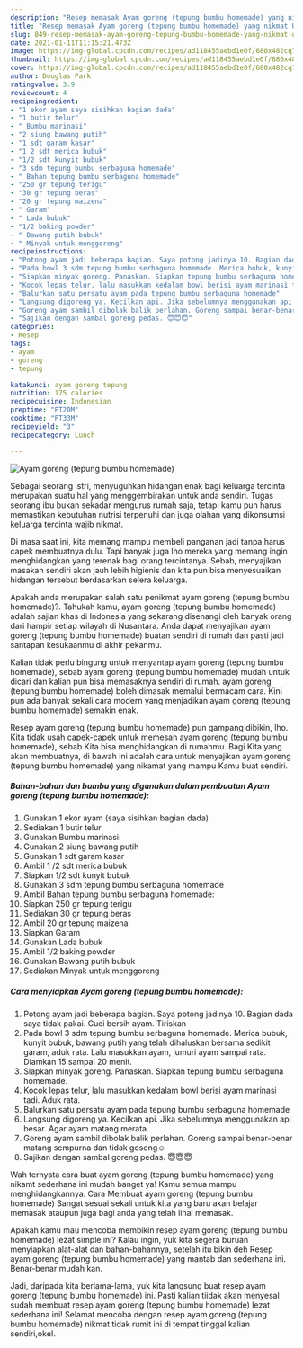 ```yaml
---
description: "Resep memasak Ayam goreng (tepung bumbu homemade) yang nikmat Untuk Jualan"
title: "Resep memasak Ayam goreng (tepung bumbu homemade) yang nikmat Untuk Jualan"
slug: 849-resep-memasak-ayam-goreng-tepung-bumbu-homemade-yang-nikmat-untuk-jualan
date: 2021-01-11T11:15:21.473Z
image: https://img-global.cpcdn.com/recipes/ad118455aebd1e0f/680x482cq70/ayam-goreng-tepung-bumbu-homemade-foto-resep-utama.jpg
thumbnail: https://img-global.cpcdn.com/recipes/ad118455aebd1e0f/680x482cq70/ayam-goreng-tepung-bumbu-homemade-foto-resep-utama.jpg
cover: https://img-global.cpcdn.com/recipes/ad118455aebd1e0f/680x482cq70/ayam-goreng-tepung-bumbu-homemade-foto-resep-utama.jpg
author: Douglas Park
ratingvalue: 3.9
reviewcount: 4
recipeingredient:
- "1 ekor ayam saya sisihkan bagian dada"
- "1 butir telur"
- " Bumbu marinasi"
- "2 siung bawang putih"
- "1 sdt garam kasar"
- "1 2 sdt merica bubuk"
- "1/2 sdt kunyit bubuk"
- "3 sdm tepung bumbu serbaguna homemade"
- " Bahan tepung bumbu serbaguna homemade"
- "250 gr tepung terigu"
- "30 gr tepung beras"
- "20 gr tepung maizena"
- " Garam"
- " Lada bubuk"
- "1/2 baking powder"
- " Bawang putih bubuk"
- " Minyak untuk menggoreng"
recipeinstructions:
- "Potong ayam jadi beberapa bagian. Saya potong jadinya 10. Bagian dada saya tidak pakai. Cuci bersih ayam. Tiriskan"
- "Pada bowl 3 sdm tepung bumbu serbaguna homemade. Merica bubuk, kunyit bubuk, bawang putih yang telah dihaluskan bersama sedikit garam, aduk rata. Lalu masukkan ayam, lumuri ayam sampai rata. Diamkan 15 sampai 20 menit."
- "Siapkan minyak goreng. Panaskan. Siapkan tepung bumbu serbaguna homemade."
- "Kocok lepas telur, lalu masukkan kedalam bowl berisi ayam marinasi tadi. Aduk rata."
- "Balurkan satu persatu ayam pada tepung bumbu serbaguna homemade"
- "Langsung digoreng ya. Kecilkan api. Jika sebelumnya menggunakan api besar. Agar ayam matang merata."
- "Goreng ayam sambil dibolak balik perlahan. Goreng sampai benar-benar matang sempurna dan tidak gosong☺️"
- "Sajikan dengan sambal goreng pedas. 😇😇😇"
categories:
- Resep
tags:
- ayam
- goreng
- tepung

katakunci: ayam goreng tepung 
nutrition: 175 calories
recipecuisine: Indonesian
preptime: "PT20M"
cooktime: "PT33M"
recipeyield: "3"
recipecategory: Lunch

---
```



![Ayam goreng (tepung bumbu homemade)](https://img-global.cpcdn.com/recipes/ad118455aebd1e0f/680x482cq70/ayam-goreng-tepung-bumbu-homemade-foto-resep-utama.jpg)

Sebagai seorang istri, menyuguhkan hidangan enak bagi keluarga tercinta merupakan suatu hal yang menggembirakan untuk anda sendiri. Tugas seorang ibu bukan sekadar mengurus rumah saja, tetapi kamu pun harus memastikan kebutuhan nutrisi terpenuhi dan juga olahan yang dikonsumsi keluarga tercinta wajib nikmat.

Di masa  saat ini, kita memang mampu membeli panganan jadi tanpa harus capek membuatnya dulu. Tapi banyak juga lho mereka yang memang ingin menghidangkan yang terenak bagi orang tercintanya. Sebab, menyajikan masakan sendiri akan jauh lebih higienis dan kita pun bisa menyesuaikan hidangan tersebut berdasarkan selera keluarga. 



Apakah anda merupakan salah satu penikmat ayam goreng (tepung bumbu homemade)?. Tahukah kamu, ayam goreng (tepung bumbu homemade) adalah sajian khas di Indonesia yang sekarang disenangi oleh banyak orang dari hampir setiap wilayah di Nusantara. Anda dapat menyajikan ayam goreng (tepung bumbu homemade) buatan sendiri di rumah dan pasti jadi santapan kesukaanmu di akhir pekanmu.

Kalian tidak perlu bingung untuk menyantap ayam goreng (tepung bumbu homemade), sebab ayam goreng (tepung bumbu homemade) mudah untuk dicari dan kalian pun bisa memasaknya sendiri di rumah. ayam goreng (tepung bumbu homemade) boleh dimasak memalui bermacam cara. Kini pun ada banyak sekali cara modern yang menjadikan ayam goreng (tepung bumbu homemade) semakin enak.

Resep ayam goreng (tepung bumbu homemade) pun gampang dibikin, lho. Kita tidak usah capek-capek untuk memesan ayam goreng (tepung bumbu homemade), sebab Kita bisa menghidangkan di rumahmu. Bagi Kita yang akan membuatnya, di bawah ini adalah cara untuk menyajikan ayam goreng (tepung bumbu homemade) yang nikamat yang mampu Kamu buat sendiri.

<!--inarticleads1-->

##### Bahan-bahan dan bumbu yang digunakan dalam pembuatan Ayam goreng (tepung bumbu homemade):

1. Gunakan 1 ekor ayam (saya sisihkan bagian dada)
1. Sediakan 1 butir telur
1. Gunakan  Bumbu marinasi:
1. Gunakan 2 siung bawang putih
1. Gunakan 1 sdt garam kasar
1. Ambil 1 /2 sdt merica bubuk
1. Siapkan 1/2 sdt kunyit bubuk
1. Gunakan 3 sdm tepung bumbu serbaguna homemade
1. Ambil  Bahan tepung bumbu serbaguna homemade:
1. Siapkan 250 gr tepung terigu
1. Sediakan 30 gr tepung beras
1. Ambil 20 gr tepung maizena
1. Siapkan  Garam
1. Gunakan  Lada bubuk
1. Ambil 1/2 baking powder
1. Gunakan  Bawang putih bubuk
1. Sediakan  Minyak untuk menggoreng




<!--inarticleads2-->

##### Cara menyiapkan Ayam goreng (tepung bumbu homemade):

1. Potong ayam jadi beberapa bagian. Saya potong jadinya 10. Bagian dada saya tidak pakai. Cuci bersih ayam. Tiriskan
1. Pada bowl 3 sdm tepung bumbu serbaguna homemade. Merica bubuk, kunyit bubuk, bawang putih yang telah dihaluskan bersama sedikit garam, aduk rata. Lalu masukkan ayam, lumuri ayam sampai rata. Diamkan 15 sampai 20 menit.
1. Siapkan minyak goreng. Panaskan. Siapkan tepung bumbu serbaguna homemade.
1. Kocok lepas telur, lalu masukkan kedalam bowl berisi ayam marinasi tadi. Aduk rata.
1. Balurkan satu persatu ayam pada tepung bumbu serbaguna homemade
1. Langsung digoreng ya. Kecilkan api. Jika sebelumnya menggunakan api besar. Agar ayam matang merata.
1. Goreng ayam sambil dibolak balik perlahan. Goreng sampai benar-benar matang sempurna dan tidak gosong☺️
1. Sajikan dengan sambal goreng pedas. 😇😇😇




Wah ternyata cara buat ayam goreng (tepung bumbu homemade) yang nikamt sederhana ini mudah banget ya! Kamu semua mampu menghidangkannya. Cara Membuat ayam goreng (tepung bumbu homemade) Sangat sesuai sekali untuk kita yang baru akan belajar memasak ataupun juga bagi anda yang telah lihai memasak.

Apakah kamu mau mencoba membikin resep ayam goreng (tepung bumbu homemade) lezat simple ini? Kalau ingin, yuk kita segera buruan menyiapkan alat-alat dan bahan-bahannya, setelah itu bikin deh Resep ayam goreng (tepung bumbu homemade) yang mantab dan sederhana ini. Benar-benar mudah kan. 

Jadi, daripada kita berlama-lama, yuk kita langsung buat resep ayam goreng (tepung bumbu homemade) ini. Pasti kalian tiidak akan menyesal sudah membuat resep ayam goreng (tepung bumbu homemade) lezat sederhana ini! Selamat mencoba dengan resep ayam goreng (tepung bumbu homemade) nikmat tidak rumit ini di tempat tinggal kalian sendiri,oke!.

